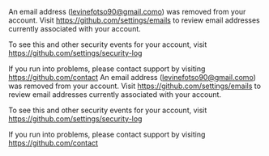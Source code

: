 
An email address (levinefotso90@gmail.como) was removed from your account. Visit https://github.com/settings/emails to review email addresses currently associated with your account.

To see this and other security events for your account, visit https://github.com/settings/security-log

If you run into problems, please contact support by visiting https://github.com/contact
An email address (levinefotso90@gmail.como) was removed from your account. Visit https://github.com/settings/emails to review email addresses currently associated with your account.

To see this and other security events for your account, visit https://github.com/settings/security-log

If you run into problems, please contact support by visiting https://github.com/contact

